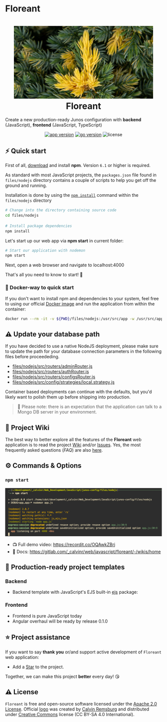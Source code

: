 # Floreant

<h1 align="center"><img src="files/images/header.png" width="448px"/><br/>Floreant</h1>

Create a new production-ready Junos configuration with <b>backend</b> (JavaScript), <b>frontend</b> (JavaScript, TypeScript)<br/>

<p align="center">
  <a href="https://gitlab.com/_calvinr/web/javascript/floreant/-/releases" target="_blank"><img src="https://img.shields.io/badge/version-v0.0.2-blue?style=for-the-badge&logo=none" alt="app version" /></a>
  <a href="https://gitlab.com/_calvinr/web/javascript/floreant/-/releases" target="_blank"><img src="https://img.shields.io/badge/ES6-2018+-00ADD8?style=for-the-badge&logo=javascript" alt="go version" /></a>
  <img src="https://img.shields.io/badge/license-apache_2.0-red?style=for-the-badge&logo=none" alt="license" />
</p>

## ⚡️ Quick start

First of all, [download](https://docs.npmjs.com/downloading-and-installing-node-js-and-npm) and install **npm**. Version `6.1` or higher is required.

As standard with most JavaScript projects, the `packages.json` file found in `files/nodejs` directory contains a couple of scripts to help you get off the ground and running.

Installation is done by using the [`npm install`](https://docs.npmjs.com/cli/v7/commands/npm-install) command within the `files/nodejs` directory

```bash
# Change into the directory containing source code
cd files/nodejs

# Install package dependencies
npm install
```

Let's start up our web app via **npm start** in current folder:

```bash
# Start our application with nodemon
npm start
```

Next, open a web browser and navigate to localhost:4000

That's all you need to know to start! 🎉

### 🐳 Docker-way to quick start

If you don't want to install npm and dependencies to your system, feel free to using our official [Docker image](https://hub.docker.com/r/packetferret/floreant) and run the application from within the container:

```bash
docker run --rm -it -v ${PWD}/files/nodejs:/usr/src/app -w /usr/src/app packetferret/floreant:latest npm start
```

## ⚠️ Update your database path

If you have decided to use a native NodeJS deployment, please make sure to update the path for your database connection parameters in the following files before proceededing.

- [files/nodejs/src/routers/adminRouter.js](https://gitlab.com/_calvinr/web/javascript/floreant/-/blob/master/files/nodejs/src/routers/adminRouter.js)
- [files/nodejs/src/routers/authRouter.js](https://gitlab.com/_calvinr/web/javascript/floreant/-/blob/master/files/nodejs/src/routers/authRouter.js)
- [files/nodejs/src/routers/configsRouter.js](https://gitlab.com/_calvinr/web/javascript/floreant/-/blob/master/files/nodejs/src/routers/configsRouter.js)
- [files/nodejs/src/config/strategies/local.strategy.js](https://gitlab.com/_calvinr/web/javascript/floreant/-/blob/master/files/nodejs/src/config/strategies/local.strategy.js)

Container based deployments can continue with the defaults, but you'd likely want to polish them up before shipping into production.

> 🔔 Please note: there is an expectation that the application can talk to a Mongo DB server in your environment.

## 📖 Project Wiki

The best way to better explore all the features of the **Floreant** web application is to read the project [Wiki](https://gitlab.com/_calvinr/web/javascript/floreant/-/wikis/home) and/or [Issues](https://gitlab.com/_calvinr/web/javascript/floreant/-/issues). Yes, the most frequently asked questions (_FAQ_) are also [here](https://gitlab.com/_calvinr/web/javascript/floreant/-/wikis/home).

## ⚙️ Commands & Options

### `npm start`

![npm start](files/images/npm_start.png)

- 📺 Full demo video: https://recordit.co/OQAwkZBrj
- 📖 Docs: https://gitlab.com/_calvinr/web/javascript/floreant/-/wikis/home

## 📝 Production-ready project templates

### Backend

- Backend template with JavaScript's EJS built-in [ejs](http://ejs.co/#docs) package:

### Frontend

- Frontend is pure JavaScript today
- Angular overhaul will be ready by release 0.1.0

## ⭐️ Project assistance

If you want to say **thank you** or/and support active development of `Floreant` web application:

- Add a [Star](https://gitlab.com/_calvinr/web/javascript/floreant) to the project.

Together, we can make this project **better** every day! 😘

## ⚠️ License

`Floreant` is free and open-source software licensed under the [Apache 2.0 License](https://gitlab.com/_calvinr/web/javascript/floreant/blob/master/LICENSE). Official [logo](https://gitlab.com/_calvinr/web/javascript/floreant/wiki/Logo) was created by [Calvin Remsburg](https://localhost) and distributed under [Creative Commons](https://creativecommons.org/licenses/by-sa/4.0/) license (CC BY-SA 4.0 International).